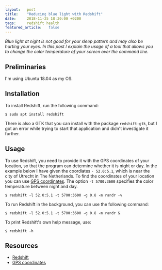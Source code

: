 ```yaml
---
layout:   post
title:    "Reducing blue light with Redshift"
date:     2018-11-25 18:30:00 +0200
tags:     redshift health
featured_article:   false
---
```

*Blue light at night is not good for your sleep pattern and may also be hurting your eyes. In this post I explain the usage of a tool that allows you to change the color temperature of your screen over the command line.*

## Preliminaries
I'm using Ubuntu 18.04 as my OS.

## Installation
To install Redshift, run the following command:
```console
$ sudo apt install redshift
```

There is also a GTK that you can install with the package `redshift-gtk`, but I got an error while trying to start that application and didn't investigate it further.

## Usage
To use Redshift, you need to provide it with the GPS coordinates of your location, so that the program can determine whether it is night or day. In the example below I have given the coordiates `- 52.0:5.1`, which is near the city of Utrecht in The Netherlands. To find the coordinates of your location you can use [GPS coordinates][coordinates]. The option `-t 5700:3600` specifies the color temperature between night and day.
```console
$ redshift -l 52.0:5.1 -t 5700:3600 -g 0.8 -m randr -v
```

To run Redshift in the background, you can use the following command:
```console
$ redshift -l 52.0:5.1 -t 5700:3600 -g 0.8 -m randr &
```

To print Redshift's own help message, use:
```console
$ redshift -h
```

## Resources
- [Redshift][redshift]
- [GPS coordinates][coordinates]

[redshift]: http://jonls.dk/redshift/
[coordinates]: https://www.gps-coordinates.net/
